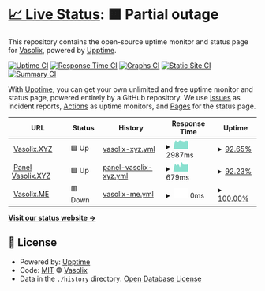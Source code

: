 # [📈 Live Status](https://status.vasolix.xyz): <!--live status--> **🟧 Partial outage**

This repository contains the open-source uptime monitor and status page for [Vasolix](https://vasolix.xyz), powered by [Upptime](https://github.com/upptime/upptime).

[![Uptime CI](https://github.com/vasolix/status/workflows/Uptime%20CI/badge.svg)](https://github.com/vasolix/status/actions?query=workflow%3A%22Uptime+CI%22)
[![Response Time CI](https://github.com/vasolix/status/workflows/Response%20Time%20CI/badge.svg)](https://github.com/vasolix/status/actions?query=workflow%3A%22Response+Time+CI%22)
[![Graphs CI](https://github.com/vasolix/status/workflows/Graphs%20CI/badge.svg)](https://github.com/vasolix/status/actions?query=workflow%3A%22Graphs+CI%22)
[![Static Site CI](https://github.com/vasolix/status/workflows/Static%20Site%20CI/badge.svg)](https://github.com/vasolix/status/actions?query=workflow%3A%22Static+Site+CI%22)
[![Summary CI](https://github.com/vasolix/status/workflows/Summary%20CI/badge.svg)](https://github.com/vasolix/status/actions?query=workflow%3A%22Summary+CI%22)

With [Upptime](https://upptime.js.org), you can get your own unlimited and free uptime monitor and status page, powered entirely by a GitHub repository. We use [Issues](https://github.com/vasolix/status/issues) as incident reports, [Actions](https://github.com/vasolix/status/actions) as uptime monitors, and [Pages](https://status.vasolix.xyz) for the status page.

<!--start: status pages-->
<!-- This summary is generated by Upptime (https://github.com/upptime/upptime) -->
<!-- Do not edit this manually, your changes will be overwritten -->
<!-- prettier-ignore -->
| URL | Status | History | Response Time | Uptime |
| --- | ------ | ------- | ------------- | ------ |
| <img alt="" src="https://favicons.githubusercontent.com/vasolix.xyz" height="13"> [Vasolix.XYZ](https://vasolix.xyz) | 🟩 Up | [vasolix-xyz.yml](https://github.com/Vasolix/status/commits/HEAD/history/vasolix-xyz.yml) | <details><summary><img alt="Response time graph" src="./graphs/vasolix-xyz/response-time-week.png" height="20"> 2987ms</summary><br><a href="https://status.vasolix.xyz/history/vasolix-xyz"><img alt="Response time 1316" src="https://img.shields.io/endpoint?url=https%3A%2F%2Fraw.githubusercontent.com%2FVasolix%2Fstatus%2FHEAD%2Fapi%2Fvasolix-xyz%2Fresponse-time.json"></a><br><a href="https://status.vasolix.xyz/history/vasolix-xyz"><img alt="24-hour response time 20438" src="https://img.shields.io/endpoint?url=https%3A%2F%2Fraw.githubusercontent.com%2FVasolix%2Fstatus%2FHEAD%2Fapi%2Fvasolix-xyz%2Fresponse-time-day.json"></a><br><a href="https://status.vasolix.xyz/history/vasolix-xyz"><img alt="7-day response time 2987" src="https://img.shields.io/endpoint?url=https%3A%2F%2Fraw.githubusercontent.com%2FVasolix%2Fstatus%2FHEAD%2Fapi%2Fvasolix-xyz%2Fresponse-time-week.json"></a><br><a href="https://status.vasolix.xyz/history/vasolix-xyz"><img alt="30-day response time 1316" src="https://img.shields.io/endpoint?url=https%3A%2F%2Fraw.githubusercontent.com%2FVasolix%2Fstatus%2FHEAD%2Fapi%2Fvasolix-xyz%2Fresponse-time-month.json"></a><br><a href="https://status.vasolix.xyz/history/vasolix-xyz"><img alt="1-year response time 1316" src="https://img.shields.io/endpoint?url=https%3A%2F%2Fraw.githubusercontent.com%2FVasolix%2Fstatus%2FHEAD%2Fapi%2Fvasolix-xyz%2Fresponse-time-year.json"></a></details> | <details><summary><a href="https://status.vasolix.xyz/history/vasolix-xyz">92.65%</a></summary><a href="https://status.vasolix.xyz/history/vasolix-xyz"><img alt="All-time uptime 92.01%" src="https://img.shields.io/endpoint?url=https%3A%2F%2Fraw.githubusercontent.com%2FVasolix%2Fstatus%2FHEAD%2Fapi%2Fvasolix-xyz%2Fuptime.json"></a><br><a href="https://status.vasolix.xyz/history/vasolix-xyz"><img alt="24-hour uptime 70.24%" src="https://img.shields.io/endpoint?url=https%3A%2F%2Fraw.githubusercontent.com%2FVasolix%2Fstatus%2FHEAD%2Fapi%2Fvasolix-xyz%2Fuptime-day.json"></a><br><a href="https://status.vasolix.xyz/history/vasolix-xyz"><img alt="7-day uptime 92.65%" src="https://img.shields.io/endpoint?url=https%3A%2F%2Fraw.githubusercontent.com%2FVasolix%2Fstatus%2FHEAD%2Fapi%2Fvasolix-xyz%2Fuptime-week.json"></a><br><a href="https://status.vasolix.xyz/history/vasolix-xyz"><img alt="30-day uptime 92.01%" src="https://img.shields.io/endpoint?url=https%3A%2F%2Fraw.githubusercontent.com%2FVasolix%2Fstatus%2FHEAD%2Fapi%2Fvasolix-xyz%2Fuptime-month.json"></a><br><a href="https://status.vasolix.xyz/history/vasolix-xyz"><img alt="1-year uptime 92.01%" src="https://img.shields.io/endpoint?url=https%3A%2F%2Fraw.githubusercontent.com%2FVasolix%2Fstatus%2FHEAD%2Fapi%2Fvasolix-xyz%2Fuptime-year.json"></a></details>
| <img alt="" src="https://favicons.githubusercontent.com/panel.vasolix.xyz" height="13"> [Panel Vasolix.XYZ](https://panel.vasolix.xyz) | 🟩 Up | [panel-vasolix-xyz.yml](https://github.com/Vasolix/status/commits/HEAD/history/panel-vasolix-xyz.yml) | <details><summary><img alt="Response time graph" src="./graphs/panel-vasolix-xyz/response-time-week.png" height="20"> 679ms</summary><br><a href="https://status.vasolix.xyz/history/panel-vasolix-xyz"><img alt="Response time 661" src="https://img.shields.io/endpoint?url=https%3A%2F%2Fraw.githubusercontent.com%2FVasolix%2Fstatus%2FHEAD%2Fapi%2Fpanel-vasolix-xyz%2Fresponse-time.json"></a><br><a href="https://status.vasolix.xyz/history/panel-vasolix-xyz"><img alt="24-hour response time 673" src="https://img.shields.io/endpoint?url=https%3A%2F%2Fraw.githubusercontent.com%2FVasolix%2Fstatus%2FHEAD%2Fapi%2Fpanel-vasolix-xyz%2Fresponse-time-day.json"></a><br><a href="https://status.vasolix.xyz/history/panel-vasolix-xyz"><img alt="7-day response time 679" src="https://img.shields.io/endpoint?url=https%3A%2F%2Fraw.githubusercontent.com%2FVasolix%2Fstatus%2FHEAD%2Fapi%2Fpanel-vasolix-xyz%2Fresponse-time-week.json"></a><br><a href="https://status.vasolix.xyz/history/panel-vasolix-xyz"><img alt="30-day response time 661" src="https://img.shields.io/endpoint?url=https%3A%2F%2Fraw.githubusercontent.com%2FVasolix%2Fstatus%2FHEAD%2Fapi%2Fpanel-vasolix-xyz%2Fresponse-time-month.json"></a><br><a href="https://status.vasolix.xyz/history/panel-vasolix-xyz"><img alt="1-year response time 661" src="https://img.shields.io/endpoint?url=https%3A%2F%2Fraw.githubusercontent.com%2FVasolix%2Fstatus%2FHEAD%2Fapi%2Fpanel-vasolix-xyz%2Fresponse-time-year.json"></a></details> | <details><summary><a href="https://status.vasolix.xyz/history/panel-vasolix-xyz">92.23%</a></summary><a href="https://status.vasolix.xyz/history/panel-vasolix-xyz"><img alt="All-time uptime 91.82%" src="https://img.shields.io/endpoint?url=https%3A%2F%2Fraw.githubusercontent.com%2FVasolix%2Fstatus%2FHEAD%2Fapi%2Fpanel-vasolix-xyz%2Fuptime.json"></a><br><a href="https://status.vasolix.xyz/history/panel-vasolix-xyz"><img alt="24-hour uptime 68.50%" src="https://img.shields.io/endpoint?url=https%3A%2F%2Fraw.githubusercontent.com%2FVasolix%2Fstatus%2FHEAD%2Fapi%2Fpanel-vasolix-xyz%2Fuptime-day.json"></a><br><a href="https://status.vasolix.xyz/history/panel-vasolix-xyz"><img alt="7-day uptime 92.23%" src="https://img.shields.io/endpoint?url=https%3A%2F%2Fraw.githubusercontent.com%2FVasolix%2Fstatus%2FHEAD%2Fapi%2Fpanel-vasolix-xyz%2Fuptime-week.json"></a><br><a href="https://status.vasolix.xyz/history/panel-vasolix-xyz"><img alt="30-day uptime 91.82%" src="https://img.shields.io/endpoint?url=https%3A%2F%2Fraw.githubusercontent.com%2FVasolix%2Fstatus%2FHEAD%2Fapi%2Fpanel-vasolix-xyz%2Fuptime-month.json"></a><br><a href="https://status.vasolix.xyz/history/panel-vasolix-xyz"><img alt="1-year uptime 91.82%" src="https://img.shields.io/endpoint?url=https%3A%2F%2Fraw.githubusercontent.com%2FVasolix%2Fstatus%2FHEAD%2Fapi%2Fpanel-vasolix-xyz%2Fuptime-year.json"></a></details>
| <img alt="" src="https://favicons.githubusercontent.com/vasolix.me" height="13"> [Vasolix.ME](https://vasolix.me) | 🟥 Down | [vasolix-me.yml](https://github.com/Vasolix/status/commits/HEAD/history/vasolix-me.yml) | <details><summary><img alt="Response time graph" src="./graphs/vasolix-me/response-time-week.png" height="20"> 0ms</summary><br><a href="https://status.vasolix.xyz/history/vasolix-me"><img alt="Response time 0" src="https://img.shields.io/endpoint?url=https%3A%2F%2Fraw.githubusercontent.com%2FVasolix%2Fstatus%2FHEAD%2Fapi%2Fvasolix-me%2Fresponse-time.json"></a><br><a href="https://status.vasolix.xyz/history/vasolix-me"><img alt="24-hour response time 0" src="https://img.shields.io/endpoint?url=https%3A%2F%2Fraw.githubusercontent.com%2FVasolix%2Fstatus%2FHEAD%2Fapi%2Fvasolix-me%2Fresponse-time-day.json"></a><br><a href="https://status.vasolix.xyz/history/vasolix-me"><img alt="7-day response time 0" src="https://img.shields.io/endpoint?url=https%3A%2F%2Fraw.githubusercontent.com%2FVasolix%2Fstatus%2FHEAD%2Fapi%2Fvasolix-me%2Fresponse-time-week.json"></a><br><a href="https://status.vasolix.xyz/history/vasolix-me"><img alt="30-day response time 0" src="https://img.shields.io/endpoint?url=https%3A%2F%2Fraw.githubusercontent.com%2FVasolix%2Fstatus%2FHEAD%2Fapi%2Fvasolix-me%2Fresponse-time-month.json"></a><br><a href="https://status.vasolix.xyz/history/vasolix-me"><img alt="1-year response time 0" src="https://img.shields.io/endpoint?url=https%3A%2F%2Fraw.githubusercontent.com%2FVasolix%2Fstatus%2FHEAD%2Fapi%2Fvasolix-me%2Fresponse-time-year.json"></a></details> | <details><summary><a href="https://status.vasolix.xyz/history/vasolix-me">100.00%</a></summary><a href="https://status.vasolix.xyz/history/vasolix-me"><img alt="All-time uptime 68.86%" src="https://img.shields.io/endpoint?url=https%3A%2F%2Fraw.githubusercontent.com%2FVasolix%2Fstatus%2FHEAD%2Fapi%2Fvasolix-me%2Fuptime.json"></a><br><a href="https://status.vasolix.xyz/history/vasolix-me"><img alt="24-hour uptime 100.00%" src="https://img.shields.io/endpoint?url=https%3A%2F%2Fraw.githubusercontent.com%2FVasolix%2Fstatus%2FHEAD%2Fapi%2Fvasolix-me%2Fuptime-day.json"></a><br><a href="https://status.vasolix.xyz/history/vasolix-me"><img alt="7-day uptime 100.00%" src="https://img.shields.io/endpoint?url=https%3A%2F%2Fraw.githubusercontent.com%2FVasolix%2Fstatus%2FHEAD%2Fapi%2Fvasolix-me%2Fuptime-week.json"></a><br><a href="https://status.vasolix.xyz/history/vasolix-me"><img alt="30-day uptime 68.86%" src="https://img.shields.io/endpoint?url=https%3A%2F%2Fraw.githubusercontent.com%2FVasolix%2Fstatus%2FHEAD%2Fapi%2Fvasolix-me%2Fuptime-month.json"></a><br><a href="https://status.vasolix.xyz/history/vasolix-me"><img alt="1-year uptime 68.86%" src="https://img.shields.io/endpoint?url=https%3A%2F%2Fraw.githubusercontent.com%2FVasolix%2Fstatus%2FHEAD%2Fapi%2Fvasolix-me%2Fuptime-year.json"></a></details>

<!--end: status pages-->

[**Visit our status website →**](https://status.vasolix.xyz)

## 📄 License

- Powered by: [Upptime](https://github.com/upptime/upptime)
- Code: [MIT](./LICENSE) © [Vasolix](https://vasolix.xyz)
- Data in the `./history` directory: [Open Database License](https://opendatacommons.org/licenses/odbl/1-0/)
